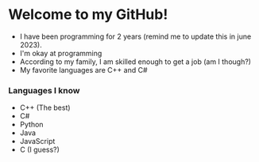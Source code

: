 
# Welcome to my GitHub!

- I have been programming for 2 years (remind me to update this in june 2023).
- I'm okay at programming
- According to my family, I am skilled enough to get a job (am I though?)
- My favorite languages are C++ and C#




### Languages I know
- C++ (The best)
- C#
- Python
- Java
- JavaScript
- C (I guess?)

